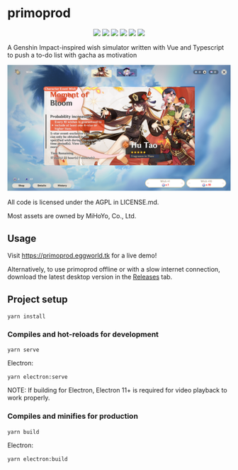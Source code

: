 # primoprod

<p align="center">
    <a href="https://github.com/potatoeggy/primoprod/actions?query=branch%3Amaster"><img src="https://img.shields.io/github/workflow/status/potatoeggy/primoprod/build" /></a>
    <a href="https://github.com/potatoeggy/primoprod/releases/latest"><img src="https://img.shields.io/github/v/release/potatoeggy/primoprod?display_name=tag" /></a>
    <a href="https://github.com/potatoeggy/primoprod/issues"><img src="https://img.shields.io/github/issues/potatoeggy/primoprod" /></a>
    <a href="/LICENSE.md"><img src="https://img.shields.io/github/license/potatoeggy/primoprod" /></a>
    <img src="https://img.shields.io/github/forks/potatoeggy/primoprod" />
    <img src="https://img.shields.io/github/stars/potatoeggy/primoprod" />
</p>

A Genshin Impact-inspired wish simulator written with Vue and Typescript to push a to-do list with gacha as motivation

![](primoprod-demo.png)

All code is licensed under the AGPL in LICENSE.md.

Most assets are owned by MiHoYo, Co., Ltd.

## Usage

Visit https://primoprod.eggworld.tk for a live demo!

Alternatively, to use primoprod offline or with a slow internet connection, download the latest desktop version in the [Releases](https://github.com/potatoeggy/primoprod/releases/latest) tab.

## Project setup
```
yarn install
```

### Compiles and hot-reloads for development
```
yarn serve
```

Electron:
```
yarn electron:serve
```

NOTE: If building for Electron, Electron 11+ is required for video playback to work properly.

### Compiles and minifies for production
```
yarn build
```

Electron:
```
yarn electron:build
```
